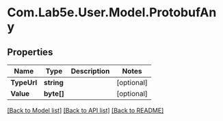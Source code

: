 # Com.Lab5e.User.Model.ProtobufAny

## Properties

Name | Type | Description | Notes
------------ | ------------- | ------------- | -------------
**TypeUrl** | **string** |  | [optional] 
**Value** | **byte[]** |  | [optional] 

[[Back to Model list]](../README.md#documentation-for-models) [[Back to API list]](../README.md#documentation-for-api-endpoints) [[Back to README]](../README.md)

